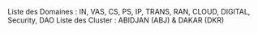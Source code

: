 Liste des Domaines : IN, VAS, CS, PS, IP, TRANS, RAN, CLOUD, DIGITAL, Security, DAO
Liste des Cluster : ABIDJAN (ABJ) & DAKAR (DKR)
